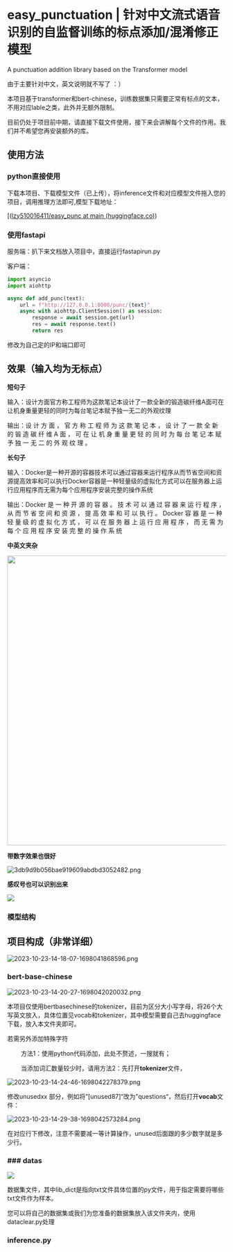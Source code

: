 # easy_punctuation | 针对中文流式语音识别的自监督训练的标点添加/混淆修正模型

A punctuation addition library based on the Transformer model

由于主要针对中文，英文说明就不写了 ：）

本项目基于transformer和bert-chinese，训练数据集只需要正常有标点的文本，不用对应lable之类，此外并无额外限制。

目前仍处于项目前中期，请直接下载文件使用，接下来会讲解每个文件的作用。我们并不希望您再安装额外的库。

## 使用方法

### python直接使用

下载本项目、下载模型文件（已上传），将inference文件和对应模型文件拖入您的项目，调用推理方法即可,模型下载地址：

[([lzy510016411/easy_punc at main (huggingface.co)](https://huggingface.co/lzy510016411/easy_punc/tree/main))

### 使用fastapi

服务端：扒下来文档放入项目中，直接运行fastapirun.py

客户端：

```python
import asyncio
import aiohttp

async def add_punc(text):
    url = f"http://127.0.0.1:8000/punc/{text}"
    async with aiohttp.ClientSession() as session:
        response = await session.get(url)
        res = await response.text()
        return res
```

修改为自己定的IP和端口即可

## 效果（输入均为无标点）

**短句子**

输入：设计方面官方称工程师为这款笔记本设计了一款全新的锻造碳纤维A面可在让机身重量更轻的同时为每台笔记本赋予独一无二的外观纹理

输出：设 计 方 面 ， 官 方 称 工 程 师 为 这 款 笔 记 本 ， 设 计 了 一 款 全 新 的 锻 造 碳 纤 维 A 面 ， 可 在 让 机 身 重 量 更 轻 的 同 时 为 每 台 笔 记 本 赋 予 独 一 无 二 的 外 观 纹 理 。

**长句子**

输入：Docker是一种开源的容器技术可以通过容器来运行程序从而节省空间和资源提高效率和可以执行Docker容器是一种轻量级的虚拟化方式可以在服务器上运行应用程序而无需为每个应用程序安装完整的操作系统

输出：Docker 是 一 种 开 源 的 容 器 。 技 术 可 以 通 过 容 器 来 运 行 程 序 ， 从 而 节 省 空 间 和 资 源 ， 提 高 效 率 和 可 以 执 行 。 Docker 容 器 是 一 种 轻 量 级 的 虚 拟 化 方 式 ， 可 以 在 服 务 器 上 运 行 应 用 程 序 ， 而 无 需 为 每 个 应 用 程 序 安 装 完 整 的 操 作 系 统 

**中英文夹杂**

<img src="assets/2023-10-23-16-13-52-1698048736423.png" title="" alt="" width="666">

**带数字效果也很好**

![3db9d9b056bae919609abdbd3052482.png](assets/36304c8ea32b74b2c68d7fde67832ded26acfef0.png)

**感叹号也可以识别出来**

![](assets/2023-10-23-16-39-20-1698048701212.png)

### 

### 模型结构



## 项目构成（非常详细）

![2023-10-23-14-18-07-1698041868596.png](assets/0294713d522f56d70ad75fcce63e4a5dc5d7a925.png)

### bert-base-chinese

![2023-10-23-14-20-27-1698042020032.png](assets/166fa0c7f32fe235ea8bbadf0a4c8ae5324a3fe4.png)

本项目仅使用bertbasechinese的tokenizer，目前为区分大小写字母，将26个大写英文放入，具体位置见vocab和tokenizer，其中模型需要自己去huggingface下载，放入本文件夹即可。

若需另外添加特殊字符

        方法1：使用python代码添加，此处不赘述，一搜就有；

        当添加词汇数量较少时，请用方法2：先打开**tokenizer**文件，

![2023-10-23-14-24-46-1698042278379.png](assets/8573bb4c3247105b9db7d8e75cb954b379282ac9.png)

修改unusedxx 部分，例如将”[unused87]“改为”questions“，然后打开**vocab**文件：

![2023-10-23-14-29-38-1698042573284.png](assets/a8670ac7357568e3d1b8b595c0fd109607778c14.png)

在对应行下修改，注意不需要减一等计算操作，unused后面跟的多少数字就是多少行。

### ### datas

![](assets/01b593b92656605f2657dc187761b3bc11332a8f.png)

数据集文件，其中lib_dict是指向txt文件具体位置的py文件，用于指定需要将哪些txt文件作为样本。

您可以将自己的数据集或我们为您准备的数据集放入该文件夹内，使用dataclear.py处理

### inference.py
